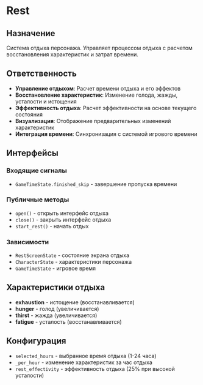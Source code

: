 # Rest

## Назначение
Система отдыха персонажа. Управляет процессом отдыха с расчетом восстановления характеристик и затрат времени.

## Ответственность
- **Управление отдыхом**: Расчет времени отдыха и его эффектов
- **Восстановление характеристик**: Изменение голода, жажды, усталости и истощения
- **Эффективность отдыха**: Расчет эффективности на основе текущего состояния
- **Визуализация**: Отображение предварительных изменений характеристик
- **Интеграция времени**: Синхронизация с системой игрового времени

## Интерфейсы

### Входящие сигналы
- `GameTimeState.finished_skip` - завершение пропуска времени

### Публичные методы
- `open()` - открыть интерфейс отдыха
- `close()` - закрыть интерфейс отдыха
- `start_rest()` - начать отдых

### Зависимости
- `RestScreenState` - состояние экрана отдыха
- `CharacterState` - характеристики персонажа
- `GameTimeState` - игровое время

## Характеристики отдыха
- **exhaustion** - истощение (восстанавливается)
- **hunger** - голод (увеличивается)
- **thirst** - жажда (увеличивается)  
- **fatigue** - усталость (восстанавливается)

## Конфигурация
- `selected_hours` - выбранное время отдыха (1-24 часа)
- `_per_hour` - изменение характеристик за час отдыха
- `rest_effectivity` - эффективность отдыха (25% при высокой усталости) 